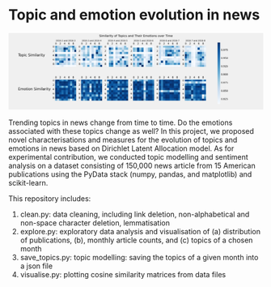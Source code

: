 # Topic and emotion evolution in news

![topic_emotion](topic_emotion.jpg)

Trending topics in news change from time to time. Do the emotions associated with these topics change as well? In this project, we proposed novel characterisations and measures for the evolution of topics and emotions in news based on Dirichlet Latent Allocation model. As for experimental contribution, we conducted topic modelling and sentiment analysis on a dataset consisting of 150,000 news article from 15 American publications using the PyData stack (numpy, pandas, and matplotlib) and scikit-learn.

This repository includes:
1. clean.py: data cleaning, including link deletion, non-alphabetical and non-space character deletion, lemmatisation
2. explore.py: exploratory data analysis and visualisation of (a) distribution of publications, (b), monthly article counts, and (c) topics of a chosen month
3. save_topics.py: topic modelling: saving the topics of a given month into a json file
4. visualise.py: plotting cosine similarity matrices from data files
